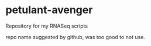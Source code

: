 # petulant-avenger
Repository for my RNASeq scripts

repo name suggested by github, was too good to not use. 

